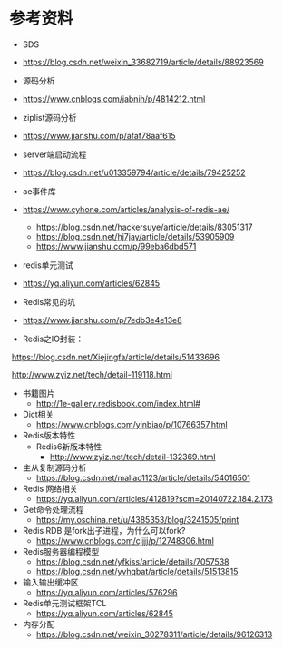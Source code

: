 # 参考资料

- SDS
  
-   https://blog.csdn.net/weixin_33682719/article/details/88923569 
  
- 源码分析
  
- https://www.cnblogs.com/jabnih/p/4814212.html
  
- ziplist源码分析
  
-  https://www.jianshu.com/p/afaf78aaf615 
  
- server端启动流程
  
- https://blog.csdn.net/u013359794/article/details/79425252 
  
- ae事件库
  
- <https://www.cyhone.com/articles/analysis-of-redis-ae/>
  
  -  https://blog.csdn.net/hackersuye/article/details/83051317
  -   https://blog.csdn.net/hj7jay/article/details/53905909 
  -  https://www.jianshu.com/p/99eba6dbd571
  
- redis单元测试
  
- https://yq.aliyun.com/articles/62845 
  
- Redis常见的坑
  
- https://www.jianshu.com/p/7edb3e4e13e8
  
- Redis之IO封装：

​			https://blog.csdn.net/Xiejingfa/article/details/51433696

​			http://www.zyiz.net/tech/detail-119118.html

- 书籍图片
  - <http://1e-gallery.redisbook.com/index.html#> 
- Dict相关
  - <https://www.cnblogs.com/yinbiao/p/10766357.html> 
- Redis版本特性
  - Redis6新版本特性
    - http://www.zyiz.net/tech/detail-132369.html
- 主从复制源码分析
  - https://blog.csdn.net/maliao1123/article/details/54016501
- Redis 网络相关
  -  https://yq.aliyun.com/articles/412819?scm=20140722.184.2.173 
- Get命令处理流程
  -  https://my.oschina.net/u/4385353/blog/3241505/print 
- Redis RDB 是fork出子进程，为什么可以fork?
  - https://www.cnblogs.com/cjjjj/p/12748306.html
- Redis服务器编程模型
  -  https://blog.csdn.net/yfkiss/article/details/7057538 
  -  https://blog.csdn.net/yvhqbat/article/details/51513815 
- 输入输出缓冲区
  - https://yq.aliyun.com/articles/576296 
- Redis单元测试框架TCL
  -  https://yq.aliyun.com/articles/62845 
- 内存分配
  - https://blog.csdn.net/weixin_30278311/article/details/96126313